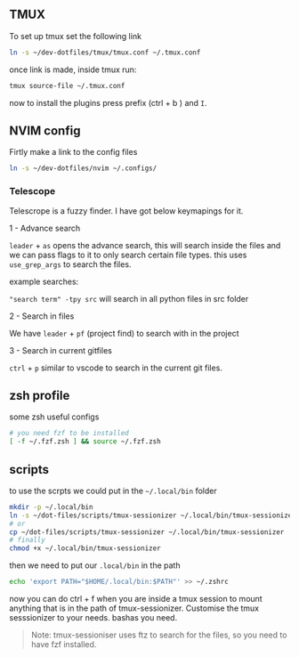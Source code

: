 ## TMUX


To set up tmux set the following link
```bash
ln -s ~/dev-dotfiles/tmux/tmux.conf ~/.tmux.conf
```

once link is made, inside tmux run:

```bash
tmux source-file ~/.tmux.conf
```

now to install the plugins press prefix (ctrl + b ) and `I`.


## NVIM config

Firtly make a link to the config files

```bash
ln -s ~/dev-dotfiles/nvim ~/.configs/
```

### Telescope

Telescrope is a fuzzy finder. I have got below keymapings for it.

1 - Advance search

`leader` + `as` opens the advance search, this will search inside the files and we can pass flags to it to only search certain file types. this uses `use_grep_args` to search the files.

example searches:

`"search term" -tpy src` will search in all python files in src folder

2 - Search in files

We have `leader` + `pf` (project find) to search with in the project

3 - Search in current gitfiles

`ctrl` + `p` similar to vscode to search in the current git files.

## zsh profile 

some zsh useful configs
```bash
# you need fzf to be installed
[ -f ~/.fzf.zsh ] && source ~/.fzf.zsh
```
## scripts

to use the scrpts we could put in the `~/.local/bin` folder
```bash
mkdir -p ~/.local/bin
ln -s ~/dot-files/scripts/tmux-sessionizer ~/.local/bin/tmux-sessionizer
# or 
cp ~/dot-files/scripts/tmux-sessionizer ~/.local/bin/tmux-sessionizer
# finally
chmod +x ~/.local/bin/tmux-sessionizer
```

then we need to put our `.local/bin` in the path

```bash
echo 'export PATH="$HOME/.local/bin:$PATH"' >> ~/.zshrc

```

now you can do ctrl + f when you are inside a tmux session to mount anything that is in the path of tmux-sessionizer. Customise the tmux sesssionizer to your needs. 
bashas you need.

> Note: tmux-sessioniser uses ftz to search for the files, so you need to have fzf installed.




